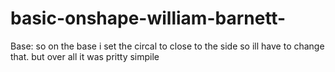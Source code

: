 # basic-onshape-william-barnett-

Base: so on the base i set the circal to close to the side so ill have to change that. but over all it was pritty simpile

